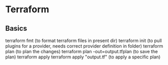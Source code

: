 # Terraform

## Basics

terraform fmt  (to format terraform files in present dir)
terraform init  (to pull plugins for a provider, needs correct provider definition in folder)
terraform plan  (to plan the changes)
terraform plan -out=output.tfplan  (to save the plan)
terraform apply
terraform apply "output.tf"  (to apply a specific plan)